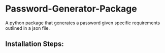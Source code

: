 # Password-Generator-Package
A python package that generates a password given specific requirements outlined in a json file.

## Installation Steps:
